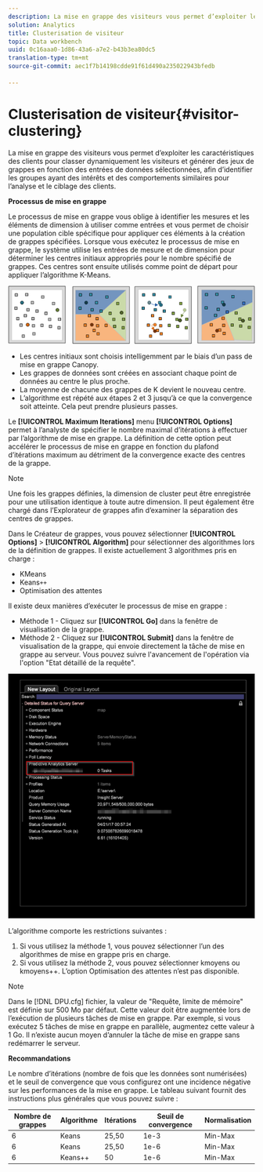 ```yaml
---
description: La mise en grappe des visiteurs vous permet d’exploiter les caractéristiques des clients pour classer dynamiquement les visiteurs et générer des jeux de grappes en fonction des entrées de données sélectionnées, afin d’identifier les groupes ayant des intérêts et des comportements similaires pour l’analyse et le ciblage des clients.
solution: Analytics
title: Clusterisation de visiteur
topic: Data workbench
uuid: 0c16aaa0-1d86-43a6-a7e2-b43b3ea80dc5
translation-type: tm+mt
source-git-commit: aec1f7b14198cdde91f61d490a235022943bfedb

---
```



# Clusterisation de visiteur{#visitor-clustering}

La mise en grappe des visiteurs vous permet d’exploiter les caractéristiques des clients pour classer dynamiquement les visiteurs et générer des jeux de grappes en fonction des entrées de données sélectionnées, afin d’identifier les groupes ayant des intérêts et des comportements similaires pour l’analyse et le ciblage des clients.

**Processus de mise en grappe**

Le processus de mise en grappe vous oblige à identifier les mesures et les éléments de dimension à utiliser comme entrées et vous permet de choisir une population cible spécifique pour appliquer ces éléments à la création de grappes spécifiées. Lorsque vous exécutez le processus de mise en grappe, le système utilise les entrées de mesure et de dimension pour déterminer les centres initiaux appropriés pour le nombre spécifié de grappes. Ces centres sont ensuite utilisés comme point de départ pour appliquer l’algorithme K-Means.

![](assets/K_algorithm.png)

* Les centres initiaux sont choisis intelligemment par le biais d’un pass de mise en grappe Canopy.
* Les grappes de données sont créées en associant chaque point de données au centre le plus proche.
* La moyenne de chacune des grappes de K devient le nouveau centre.
* L’algorithme est répété aux étapes 2 et 3 jusqu’à ce que la convergence soit atteinte. Cela peut prendre plusieurs passes.

Le **[!UICONTROL Maximum Iterations]** menu **[!UICONTROL Options]** permet à l’analyste de spécifier le nombre maximal d’itérations à effectuer par l’algorithme de mise en grappe. La définition de cette option peut accélérer le processus de mise en grappe en fonction du plafond d’itérations maximum au détriment de la convergence exacte des centres de la grappe.

>[!NOTE]
>
>Une fois les grappes définies, la dimension de cluster peut être enregistrée pour une utilisation identique à toute autre dimension. Il peut également être chargé dans l’Explorateur de grappes afin d’examiner la séparation des centres de grappes.

Dans le Créateur de grappes, vous pouvez sélectionner **[!UICONTROL Options]** > **[!UICONTROL Algorithm]** pour sélectionner des algorithmes lors de la définition de grappes. Il existe actuellement 3 algorithmes pris en charge :

* KMeans
* Keans`++`
* Optimisation des attentes

Il existe deux manières d’exécuter le processus de mise en grappe :

* Méthode 1 - Cliquez sur **[!UICONTROL Go]** dans la fenêtre de visualisation de la grappe.
* Méthode 2 - Cliquez sur **[!UICONTROL Submit]** dans la fenêtre de visualisation de la grappe, qui envoie directement la tâche de mise en grappe au serveur. Vous pouvez suivre l&#39;avancement de l&#39;opération via l&#39;option &quot;Etat détaillé de la requête&quot;.

![](assets/dwb_visitorclustering.png)

L’algorithme comporte les restrictions suivantes :

1. Si vous utilisez la méthode 1, vous pouvez sélectionner l’un des algorithmes de mise en grappe pris en charge.
1. Si vous utilisez la méthode 2, vous pouvez sélectionner kmoyens ou kmoyens++. L’option Optimisation des attentes n’est pas disponible.

>[!NOTE]
>
>Dans le [!DNL DPU.cfg] fichier, la valeur de &quot;Requête, limite de mémoire&quot; est définie sur 500 Mo par défaut. Cette valeur doit être augmentée lors de l’exécution de plusieurs tâches de mise en grappe. Par exemple, si vous exécutez 5 tâches de mise en grappe en parallèle, augmentez cette valeur à 1 Go. Il n’existe aucun moyen d’annuler la tâche de mise en grappe sans redémarrer le serveur.

**Recommandations**

Le nombre d’itérations (nombre de fois que les données sont numérisées) et le seuil de convergence que vous configurez ont une incidence négative sur les performances de la mise en grappe. Le tableau suivant fournit des instructions plus générales que vous pouvez suivre :

| Nombre de grappes | Algorithme | Itérations | Seuil de convergence | Normalisation |
|---|---|---|---|---|
| 6 | Keans | 25,50 | 1e-3 | Min-Max |
| 6 | Keans | 25,50 | 1e-6 | Min-Max |
| 6 | Keans++ | 50 | 1e-6 | Min-Max |
